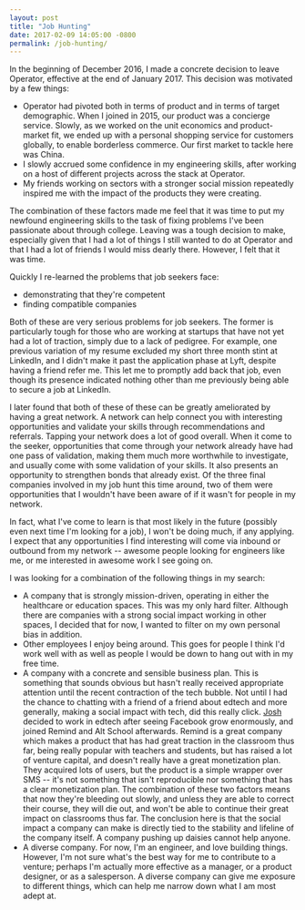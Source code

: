 ```yaml
---
layout: post
title: "Job Hunting"
date: 2017-02-09 14:05:00 -0800
permalink: /job-hunting/
---
```


In the beginning of December 2016, I made a concrete decision to leave Operator, effective at the end of January 2017. This decision was motivated by a few things: 

- Operator had pivoted both in terms of product and in terms of target demographic. When I joined in 2015, our product was a concierge service. Slowly, as we worked on the unit economics and product-market fit, we ended up with a personal shopping service for customers globally, to enable borderless commerce. Our first market to tackle here was China.
- I slowly accrued some confidence in my engineering skills, after working on a host of different projects across the stack at Operator.
- My friends working on sectors with a stronger social mission repeatedly inspired me with the impact of the products they were creating.

The combination of these factors made me feel that it was time to put my newfound engineering skills to the task of fixing problems I've been passionate about through college. Leaving was a tough decision to make, especially given that I had a lot of things I still wanted to do at Operator and that I had a lot of friends I would miss dearly there. However, I felt that it was time.

Quickly I re-learned the problems that job seekers face:

- demonstrating that they're competent
- finding compatible companies

Both of these are very serious problems for job seekers. The former is particularly tough for those who are working at startups that have not yet had a lot of traction, simply due to a lack of pedigree. For example, one previous variation of my resume excluded my short three month stint at LinkedIn, and I didn't make it past the application phase at Lyft, despite having a friend refer me. This let me to promptly add back that job, even though its presence indicated nothing other than me previously being able to secure a job at LinkedIn.

I later found that both of these of these can be greatly ameliorated by having a great network. A network can help connect you with interesting opportunities and validate your skills through recommendations and referrals. Tapping your network does a lot of good overall. When it come to the seeker, opportunities that come through your network already have had one pass of validation, making them much more worthwhile to investigate, and usually come with some validation of your skills. It also presents an opportunity to strengthen bonds that already exist. Of the three final companies involved in my job hunt this time around, two of them were opportunities that I wouldn't have been aware of if it wasn't for people in my network.

In fact, what I've come to learn is that most likely in the future (possibly even next time I'm looking for a job), I won't be doing much, if any applying. I expect that any opportunities I find interesting will come via inbound or outbound from my network -- awesome people looking for engineers like me, or me interested in awesome work I see going on.

I was looking for a combination of the following things in my search:

- A company that is strongly mission-driven, operating in either the healthcare or education spaces. This was my only hard filter. Although there are companies with a strong social impact working in other spaces, I decided that for now, I wanted to filter on my own personal bias in addition.
- Other employees I enjoy being around. This goes for people I think I'd work well with as well as people I would be down to hang out with in my free time.
- A company with a concrete and sensible business plan. This is something that sounds obvious but hasn't really received appropriate attention until the recent contraction of the tech bubble. Not until I had the chance to chatting with a friend of a friend about edtech and more generally, making a social impact with tech, did this really click. [Josh](https://www.linkedin.com/in/josh-wiseman-97b50028) decided to work in edtech after seeing Facebook grow enormously, and joined Remind and Alt School afterwards. Remind is a great company which makes a product that has had great traction in the classroom thus far, being really popular with teachers and students, but has raised a lot of venture capital, and doesn't really have a great monetization plan. They acquired lots of users, but the product is a simple wrapper over SMS -- it's not something that isn't reproducible nor something that has a clear monetization plan. The combination of these two factors means that now they're bleeding out slowly, and unless they are able to correct their course, they will die out, and won't be able to continue their great impact on classrooms thus far. The conclusion here is that the social impact a company can make is directly tied to the stability and lifeline of the company itself. A company pushing up daisies cannot help anyone.
- A diverse company. For now, I'm an engineer, and love building things. However, I'm not sure what's the best way for me to contribute to a venture; perhaps I'm actually more effective as a manager, or a product designer, or as a salesperson. A diverse company can give me exposure to different things, which can help me narrow down what I am most adept at.
